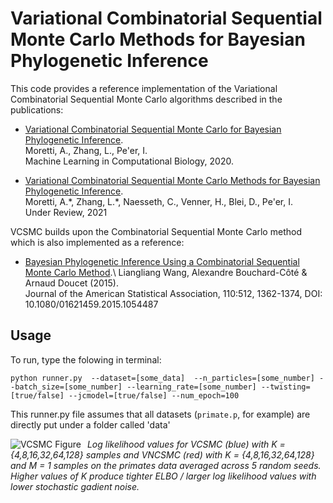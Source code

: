 # Variational Combinatorial Sequential Monte Carlo Methods for Bayesian Phylogenetic Inference

This code provides a reference implementation of the Variational Combinatorial Sequential Monte Carlo algorithms described in the publications: 

* [Variational Combinatorial Sequential Monte Carlo for Bayesian Phylogenetic Inference](http://www.cs.columbia.edu/~amoretti/papers/phylo.pdf). \
  Moretti, A.\, Zhang, L., Pe'er, I. \
  Machine Learning in Computational Biology, 2020.

* [Variational Combinatorial Sequential Monte Carlo Methods for Bayesian Phylogenetic Inference](). \
  Moretti, A.\*, Zhang, L.\*, Naesseth, C., Venner, H., Blei, D., Pe'er, I. \
  Under Review, 2021
  
VCSMC builds upon the Combinatorial Sequential Monte Carlo method which is also implemented as a reference:

* [Bayesian Phylogenetic Inference Using a Combinatorial Sequential Monte Carlo Method](https://www.stats.ox.ac.uk/~doucet/wang_bouchardcote_doucet_BayesianphylogeneticscombinatorialSMC_JASA2015.pdf).\ 
Liangliang Wang, Alexandre Bouchard-Côté & Arnaud Doucet (2015). \
Journal of the American Statistical Association, 110:512, 1362-1374, DOI: 10.1080/01621459.2015.1054487


## Usage
To run, type the folowing in terminal: 

`python runner.py 
   --dataset=[some_data] 
   --n_particles=[some_number]
   --batch_size=[some_number]
   --learning_rate=[some_number]
   --twisting=[true/false]
   --jcmodel=[true/false]
   --num_epoch=100`   

This runner.py file assumes that all datasets (`primate.p`, for example) are directly put under a folder called 'data'

<img src="https://github.com/amoretti86/phylo/blob/master/data/figures/primatesTVCSMC_5.png"
     alt="VCSMC Figure"
     style="float: left; margin-right: 10px;" />
     
*Log likelihood values for VCSMC (blue) with K = {4,8,16,32,64,128} samples and VNCSMC (red) with K = {4,8,16,32,64,128} and M = 1 samples on the primates data averaged across 5 random seeds. Higher values of K
produce tighter ELBO / larger log likelihood values with lower stochastic gadient noise.*

